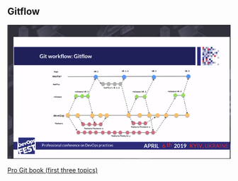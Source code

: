 ## Gitflow

![alt text](GitWorkflow.png)

[Pro Git book (first three topics) ](https://git-scm.com/book/en/v2)
